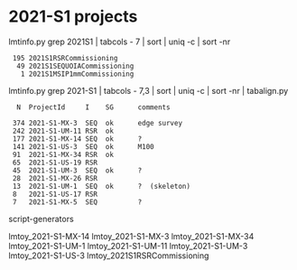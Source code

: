 # 2021-S1 projects

lmtinfo.py grep 2021S1 | tabcols - 7 | sort | uniq -c | sort -nr

     195 2021S1RSRCommissioning
      49 2021S1SEQUOIACommissioning
       1 2021S1MSIP1mmCommissioning

lmtinfo.py grep 2021-S1 | tabcols - 7,3 | sort | uniq -c | sort -nr | tabalign.py

      N  ProjectId     I    SG      comments
       
     374 2021-S1-MX-3  SEQ  ok      edge survey
     242 2021-S1-UM-11 RSR  ok
     177 2021-S1-MX-14 SEQ  ok      ?
     141 2021-S1-US-3  SEQ  ok      M100
     91  2021-S1-MX-34 RSR  ok
     65  2021-S1-US-19 RSR 
     45  2021-S1-UM-3  SEQ  ok      ?
     28  2021-S1-MX-26 RSR
     13  2021-S1-UM-1  SEQ  ok      ?  (skeleton)
     8   2021-S1-US-17 RSR
     7   2021-S1-MX-5  SEQ          ?

script-generators

lmtoy_2021-S1-MX-14
lmtoy_2021-S1-MX-3
lmtoy_2021-S1-MX-34
lmtoy_2021-S1-UM-1
lmtoy_2021-S1-UM-11
lmtoy_2021-S1-UM-3
lmtoy_2021-S1-US-3
lmtoy_2021S1RSRCommissioning
